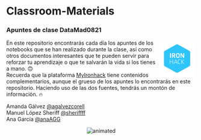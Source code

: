 # Classroom-Materials
### Apuntes de clase DataMad0821

<img align="right" width="100" height="100" src="https://github.com/Ironhack-Data-Madrid-Agosto-2021/classroom-materials/blob/main/images/logo.png">

En este repositorio encontrarás cada día los apuntes de los notebooks que se han realizado durante la clase, así como otros documentos interesantes que te pueden servir para reforzar tu aprendizaje o que te salvarán la vida si los  tienes a mano. 🙃     
Recuerda que la plataforma [MyIronhack](https://my.ironhack.com/lms/courses/course-v1:IRONHACK+DAFT+202108_MAD) tiene contenidos complementarios, aunque el grueso de los apuntes lo encontrarás en este repositorio. Haciendo uso de las dos fuentes, tendrás un montón de información.  🔥


Amanda Gálvez [@agalvezcorell](https://github.com/agalvezcorell)      
Manuel López Sheriff [@sheriffff](https://github.com/sheriffff)      
Ana García [@anaAGG](https://github.com/anaAGG)         


<p align="center">
  <img src="https://media.giphy.com/media/HtaGVNHVnTNuw/giphy.gif" alt="animated" />
</p>
